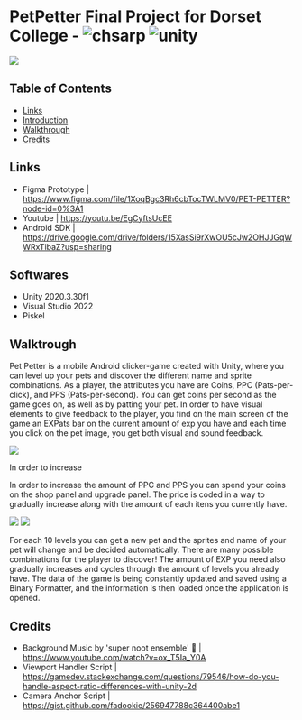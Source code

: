 # PetPetter Final Project for Dorset College - ![chsarp](https://img.shields.io/badge/-csharp-green) ![unity](https://img.shields.io/badge/-unity-lightgrey)
![](/readmeimages/pets.png)
## Table of Contents
* [Links](#links)
* [Introduction](#introduction)
* [Walkthrough](#walkthrough)
* [Credits](#credits)

## Links
- Figma Prototype | https://www.figma.com/file/1XoqBgc3Rh6cbTocTWLMV0/PET-PETTER?node-id=0%3A1
- Youtube | https://youtu.be/EgCyftsUcEE
- Android SDK | https://drive.google.com/drive/folders/15XasSi9rXwOU5cJw2OHJJGqWWRxTibaZ?usp=sharing

## Softwares

- Unity 2020.3.30f1
- Visual Studio 2022
- Piskel

## Walktrough
Pet Petter is a mobile Android clicker-game created with Unity, where you can level up your pets and discover the different name and sprite combinations. As a player, the attributes you have are Coins, PPC (Pats-per-click), and PPS (Pats-per-second). You can get coins per second as the game goes on, as well as by patting your pet. In order to have visual elements to give feedback to the player, you find on the main screen of the game an EXPats bar on the current amount of exp you have and each time you click on the pet image, you get both visual and sound feedback.

![](/readmeimages/screencapfour.png)

In order to increase 

In order to increase the amount of PPC and PPS you can spend your coins on the shop panel and upgrade panel. The price is coded in a way to gradually increase along with the amount of each itens you currently have. 

![](/readmeimages/screencapthree.PNG)
![](/readmeimages/screencaptwo.PNG)

For each 10 levels you can get a new pet and the sprites and name of your pet will change and be decided automatically. There are many possible combinations for
the player to discover! The amount of EXP you need also gradually increases and cycles through the amount of levels you already have. The data of the game is being constantly updated and saved using a Binary Formatter, and the information is then loaded once the application is opened.


## Credits
- Background Music by 'super noot ensemble' 🎵 | https://www.youtube.com/watch?v=ox_T5Ia_Y0A
- Viewport Handler Script | https://gamedev.stackexchange.com/questions/79546/how-do-you-handle-aspect-ratio-differences-with-unity-2d
- Camera Anchor Script | https://gist.github.com/fadookie/256947788c364400abe1


